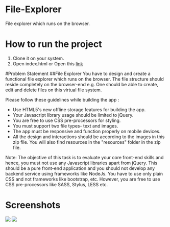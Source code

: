 # File-Explorer
File explorer which runs on the browser.

# How to run the project

1. Clone it on your system.
2. Open index.html or Open this [link](https://manishbisht.github.io/File-Explorer/)

#Problem Statement
##File Explorer
You have to design and create a functional file explorer which runs on the browser. The file structure should reside completely on the browser-end e.g. One should be able to create, edit and delete files on this virtual file system.

Please follow these guidelines while building the app :

- Use HTML5's new offline storage features for building the app.
- Your Javascript library usage should be limited to jQuery.
- You are free to use CSS pre-processors for styling.
- You must support two file types- text and images.
- The app must be responsive and function properly on mobile devices.
- All the design and interactions should be according to the images in this zip file. You will also find resources in the "resources" folder in the zip file.

Note: The objective of this task is to evaluate your core front-end skills and hence, you must not use any Javascript libraries apart from jQuery. This should be a pure front-end application and you should not develop any backend service using frameworks like NodeJs. You have to use only plain CSS and not frameworks like bootstrap, etc. However, you are free to use CSS pre-processors like SASS, Stylus, LESS etc.

# Screenshots
![](/screenshots/p30.png)
![](/screenshots/p31.png)


